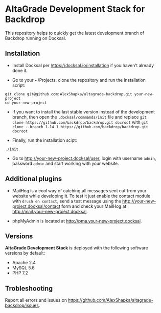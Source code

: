 # AltaGrade Development Stack for Backdrop
This repository helps to quickly get the latest development branch of Backdrop running on Docksal.

## Installation

- Install Docksal per https://docksal.io/installation if you haven't already done it.

- Go to your ~/Projects, clone the repository and run the installation script:
```
git clone git@github.com:AlexShapka/altagrade-backdrop.git your-new-project
cd your-new-project
```

- If you want to install the last stable version instead of the development branch, then open the `.docksal/commands/init` file and replace `git clone https://github.com/backdrop/backdrop.git docroot` with `git clone --branch 1.14.1 https://github.com/backdrop/backdrop.git docroot`

- Finally, run the installation scipt:
```
./init
```

- Go to http://your-new-project.docksal/user, login with username `admin`, password `admin` and start working with your website.

## Additional plugins

- MailHog is a cool way of catching all messages sent out from your website while developing it. To test it just enable the contact module with `drush en contact`, send a test message using the http://your-new-project.docksal/contact form and check your MailHog at http://mail.your-new-project.docksal.

- phpMyAdmin is located at http://pma.your-new-project.docksal.

## Versions

**AltaGrade Development Stack** is deployed with the following software versions by default:

- Apache 2.4
- MySQL 5.6
- PHP 7.2

## Trobleshooting

Report all errors and issues on https://github.com/AlexShapka/altagrade-backdrop/issues.
